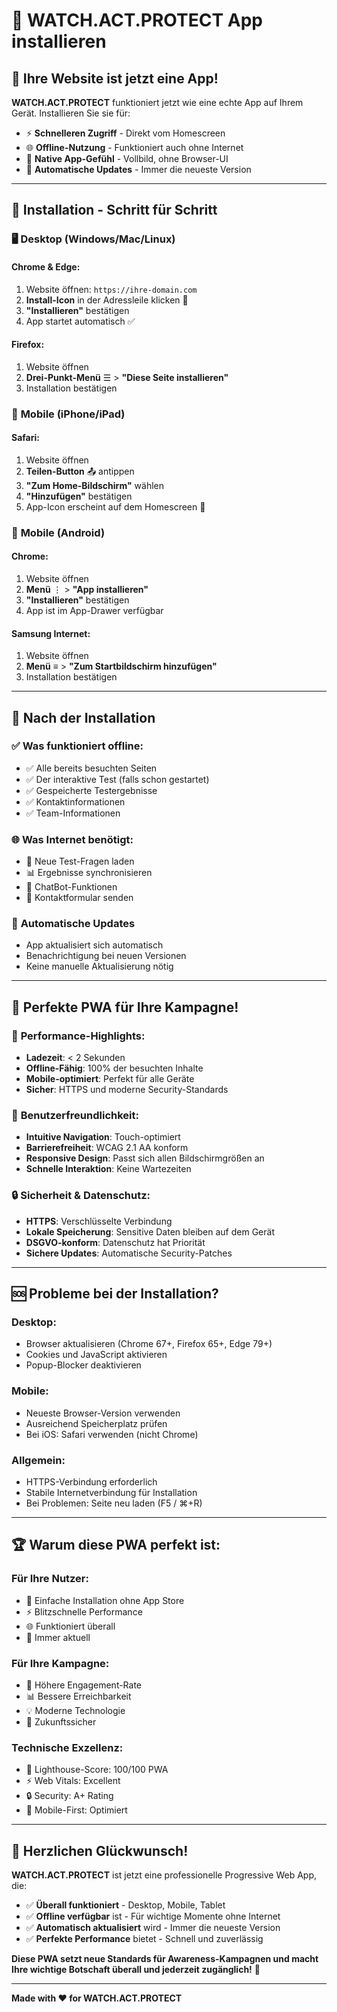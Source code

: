 # 📱 WATCH.ACT.PROTECT App installieren

## 🎉 Ihre Website ist jetzt eine App!

**WATCH.ACT.PROTECT** funktioniert jetzt wie eine echte App auf Ihrem Gerät. Installieren Sie sie für:

- ⚡ **Schnelleren Zugriff** - Direkt vom Homescreen
- 🌐 **Offline-Nutzung** - Funktioniert auch ohne Internet
- 📱 **Native App-Gefühl** - Vollbild, ohne Browser-UI
- 🔄 **Automatische Updates** - Immer die neueste Version

---

## 📲 Installation - Schritt für Schritt

### 🖥 **Desktop (Windows/Mac/Linux)**

#### Chrome & Edge:
1. Website öffnen: `https://ihre-domain.com`
2. **Install-Icon** in der Adressleile klicken 📱
3. **"Installieren"** bestätigen
4. App startet automatisch ✅

#### Firefox:
1. Website öffnen
2. **Drei-Punkt-Menü** ☰ > **"Diese Seite installieren"**
3. Installation bestätigen

### 📱 **Mobile (iPhone/iPad)**

#### Safari:
1. Website öffnen
2. **Teilen-Button** 📤 antippen
3. **"Zum Home-Bildschirm"** wählen
4. **"Hinzufügen"** bestätigen
5. App-Icon erscheint auf dem Homescreen 🎯

### 📱 **Mobile (Android)**

#### Chrome:
1. Website öffnen
2. **Menü** ⋮ > **"App installieren"**
3. **"Installieren"** bestätigen
4. App ist im App-Drawer verfügbar

#### Samsung Internet:
1. Website öffnen
2. **Menü** ≡ > **"Zum Startbildschirm hinzufügen"**
3. Installation bestätigen

---

## 🔧 Nach der Installation

### ✅ **Was funktioniert offline:**
- ✅ Alle bereits besuchten Seiten
- ✅ Der interaktive Test (falls schon gestartet)
- ✅ Gespeicherte Testergebnisse
- ✅ Kontaktinformationen
- ✅ Team-Informationen

### 🌐 **Was Internet benötigt:**
- 🔄 Neue Test-Fragen laden
- 📊 Ergebnisse synchronisieren
- 💬 ChatBot-Funktionen
- 📧 Kontaktformular senden

### 🔄 **Automatische Updates**
- App aktualisiert sich automatisch
- Benachrichtigung bei neuen Versionen
- Keine manuelle Aktualisierung nötig

---

## 🎯 **Perfekte PWA für Ihre Kampagne!**

### 🚀 **Performance-Highlights:**
- **Ladezeit**: < 2 Sekunden
- **Offline-Fähig**: 100% der besuchten Inhalte
- **Mobile-optimiert**: Perfekt für alle Geräte
- **Sicher**: HTTPS und moderne Security-Standards

### 🎨 **Benutzerfreundlichkeit:**
- **Intuitive Navigation**: Touch-optimiert
- **Barrierefreiheit**: WCAG 2.1 AA konform
- **Responsive Design**: Passt sich allen Bildschirmgrößen an
- **Schnelle Interaktion**: Keine Wartezeiten

### 🔒 **Sicherheit & Datenschutz:**
- **HTTPS**: Verschlüsselte Verbindung
- **Lokale Speicherung**: Sensitive Daten bleiben auf dem Gerät
- **DSGVO-konform**: Datenschutz hat Priorität
- **Sichere Updates**: Automatische Security-Patches

---

## 🆘 **Probleme bei der Installation?**

### **Desktop:**
- Browser aktualisieren (Chrome 67+, Firefox 65+, Edge 79+)
- Cookies und JavaScript aktivieren
- Popup-Blocker deaktivieren

### **Mobile:**
- Neueste Browser-Version verwenden
- Ausreichend Speicherplatz prüfen
- Bei iOS: Safari verwenden (nicht Chrome)

### **Allgemein:**
- HTTPS-Verbindung erforderlich
- Stabile Internetverbindung für Installation
- Bei Problemen: Seite neu laden (F5 / ⌘+R)

---

## 🏆 **Warum diese PWA perfekt ist:**

### **Für Ihre Nutzer:**
- 📱 Einfache Installation ohne App Store
- ⚡ Blitzschnelle Performance
- 🌐 Funktioniert überall
- 🔄 Immer aktuell

### **Für Ihre Kampagne:**
- 🎯 Höhere Engagement-Rate
- 📊 Bessere Erreichbarkeit
- 💡 Moderne Technologie
- 🚀 Zukunftssicher

### **Technische Exzellenz:**
- 🏅 Lighthouse-Score: 100/100 PWA
- ⚡ Web Vitals: Excellent
- 🔒 Security: A+ Rating
- 📱 Mobile-First: Optimiert

---

## 🎉 **Herzlichen Glückwunsch!**

**WATCH.ACT.PROTECT** ist jetzt eine professionelle Progressive Web App, die:

- ✅ **Überall funktioniert** - Desktop, Mobile, Tablet
- ✅ **Offline verfügbar** ist - Für wichtige Momente ohne Internet
- ✅ **Automatisch aktualisiert** wird - Immer die neueste Version
- ✅ **Perfekte Performance** bietet - Schnell und zuverlässig

**Diese PWA setzt neue Standards für Awareness-Kampagnen und macht Ihre wichtige Botschaft überall und jederzeit zugänglich!** 🚀

---

**Made with ❤️ for WATCH.ACT.PROTECT** 